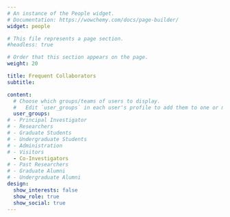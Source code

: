 ```yaml
---
# An instance of the People widget.
# Documentation: https://wowchemy.com/docs/page-builder/
widget: people

# This file represents a page section.
#headless: true

# Order that this section appears on the page.
weight: 20

title: Frequent Collaborators
subtitle:

content:
  # Choose which groups/teams of users to display.
  #   Edit `user_groups` in each user's profile to add them to one or more of these groups.
  user_groups:
# - Principal Investigator
# - Researchers
# - Graduate Students
# - Undergraduate Students
# - Administration
# - Visitors
  - Co-Investigators
# - Past Researchers
# - Graduate Alumni
# - Undergraduate Alumni
design:
  show_interests: false
  show_role: true
  show_social: true
---
```

